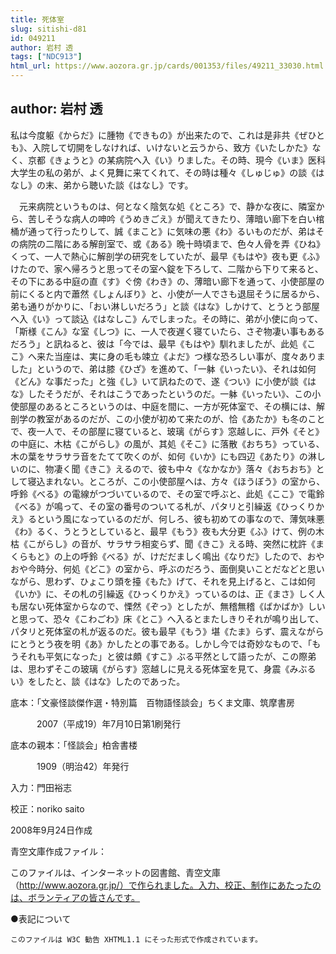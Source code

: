 ```yaml
---
title: 死体室
slug: sitishi-d81
id: 049211
author: 岩村 透
tags: ["NDC913"]
html_url: https://www.aozora.gr.jp/cards/001353/files/49211_33030.html
---
```


## author: 岩村 透

私は今度躯《からだ》に腫物《できもの》が出来たので、これは是非共《ぜひとも》、入院して切開をしなければ、いけないと云うから、致方《いたしかた》なく、京都《きょうと》の某病院へ入《い》りました。その時、現今《いま》医科大学生の私の弟が、よく見舞に来てくれて、その時は種々《しゅじゅ》の談《はなし》の末、弟から聴いた談《はなし》です。

　元来病院というものは、何となく陰気な処《ところ》で、静かな夜に、隣室から、苦しそうな病人の呻吟《うめきごえ》が聞えてきたり、薄暗い廊下を白い棺桶が通って行ったりして、誠《まこと》に気味の悪《わ》るいものだが、弟はその病院の二階にある解剖室で、或《ある》晩十時頃まで、色々人骨を弄《ひね》くって、一人で熱心に解剖学の研究をしていたが、最早《もはや》夜も更《ふ》けたので、家へ帰ろうと思ってその室へ錠を下ろして、二階から下りて来ると、その下にある中庭の直《す》ぐ傍《わき》の、薄暗い廊下を通って、小使部屋の前にくると内で蕭然《しょんぼり》と、小使が一人でさも退屈そうに居るから、弟も通りがかりに、「おい淋しいだろう」と談《はな》しかけて、とうとう部屋へ入《い》って談込《はなしこ》んでしまった。その時に、弟が小使に向って、「斯様《こん》な室《しつ》に、一人で夜遅く寝ていたら、さぞ物凄い事もあるだろう」と訊ねると、彼は「今では、最早《もはや》馴れましたが、此処《ここ》へ来た当座は、実に身の毛も竦立《よだ》つ様な恐ろしい事が、度々ありました」というので、弟は膝《ひざ》を進めて、「一躰《いったい》、それは如何《どん》な事だった」と強《し》いて訊ねたので、遂《つい》に小使が談《はな》したそうだが、それはこうであったというのだ。一躰《いったい》、この小使部屋のあるところというのは、中庭を間に、一方が死体室で、その横には、解剖学の教室があるのだが、この小使が初めて来たのが、恰《あたか》も冬のことで、夜一人で、その部屋に寝ていると、玻璃《がらす》窓越しに、戸外《そと》の中庭に、木枯《こがらし》の風が、其処《そこ》に落散《おちち》っている、木の葉をサラサラ音をたてて吹くのが、如何《いか》にも四辺《あたり》の淋しいのに、物凄く聞《きこ》えるので、彼も中々《なかなか》落々《おちおち》として寝込まれない。ところが、この小使部屋へは、方々《ほうぼう》の室から、呼鈴《べる》の電線がつづいているので、その室で呼ぶと、此処《ここ》で電鈴《べる》が鳴って、その室の番号のついてる札が、パタリと引繰返《ひっくりかえ》るという風になっているのだが、何しろ、彼も初めての事なので、薄気味悪《わ》るく、うとうとしていると、最早《もう》夜も大分更《ふ》けて、例の木枯《こがらし》の音が、サラサラ相変らず、聞《きこ》える時、突然に枕許《まくらもと》の上の呼鈴《べる》が、けだだましく鳴出《なりだ》したので、おやおや今時分、何処《どこ》の室から、呼ぶのだろう、面倒臭いことだなどと思いながら、思わず、ひょこり頭を擡《もた》げて、それを見上げると、こは如何《いか》に、その札の引繰返《ひっくりかえ》っているのは、正《まさ》しく人も居ない死体室からなので、慄然《ぞっ》としたが、無稽無稽《ばかばか》しいと思って、恐々《こわごわ》床《とこ》へ入るとまたしきりそれが鳴り出して、パタリと死体室の札が返るのだ。彼も最早《もう》堪《たま》らず、震えながらにとうとう夜を明《あ》かしたとの事である。しかし今では奇妙なもので、「もうそれも平気になった」と彼は頗《すこ》ぶる平然として語ったが、この際弟は、思わずそこの玻璃《がらす》窓越しに見える死体室を見て、身震《みぶるい》をしたと、談《はな》したのであった。













底本：「文豪怪談傑作選・特別篇　百物語怪談会」ちくま文庫、筑摩書房


　　　2007（平成19）年7月10日第1刷発行

底本の親本：「怪談会」柏舎書楼

　　　1909（明治42）年発行

入力：門田裕志

校正：noriko saito

2008年9月24日作成

青空文庫作成ファイル：

このファイルは、インターネットの図書館、青空文庫（http://www.aozora.gr.jp/）で作られました。入力、校正、制作にあたったのは、ボランティアの皆さんです。











●表記について


	このファイルは W3C 勧告 XHTML1.1 にそった形式で作成されています。